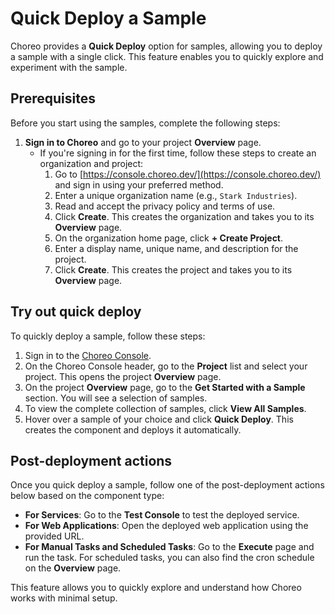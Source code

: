 # Quick Deploy a Sample

Choreo provides a **Quick Deploy** option for samples, allowing you to deploy a sample with a single click. This feature enables you to quickly explore and experiment with the sample.

## Prerequisites

Before you start using the samples, complete the following steps:

1. **Sign in to Choreo** and go to your project **Overview** page.
   - If you're signing in for the first time, follow these steps to create an organization and project:
      1. Go to [https://console.choreo.dev/](https://console.choreo.dev/) and sign in using your preferred method.
      2. Enter a unique organization name (e.g., `Stark Industries`).
      3. Read and accept the privacy policy and terms of use.
      4. Click **Create**. This creates the organization and takes you to its **Overview** page.
      5. On the organization home page, click **+ Create Project**.
      6. Enter a display name, unique name, and description for the project.
      7. Click **Create**. This creates the project and takes you to its **Overview** page.

## Try out quick deploy

To quickly deploy a sample, follow these steps:

1. Sign in to the [Choreo Console](https://console.choreo.dev/).
2. On the Choreo Console header, go to the **Project** list and select your project. This opens the project **Overview** page.
3. On the project **Overview** page, go to the **Get Started with a Sample** section. You will see a selection of samples.
4. To view the complete collection of samples, click **View All Samples**.
5. Hover over a sample of your choice and click **Quick Deploy**. This creates the component and deploys it automatically.

## Post-deployment actions

Once you quick deploy a sample, follow one of the post-deployment actions below based on the component type:

- **For Services**: Go to the **Test Console** to test the deployed service.
- **For Web Applications**: Open the deployed web application using the provided URL.
- **For Manual Tasks and Scheduled Tasks**: Go to the **Execute** page and run the task. For scheduled tasks, you can also find the cron schedule on the **Overview** page.

This feature allows you to quickly explore and understand how Choreo works with minimal setup.